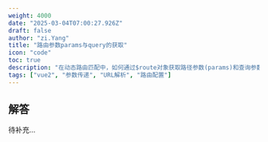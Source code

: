 ```yaml
---
weight: 4000
date: "2025-03-04T07:00:27.926Z"
draft: false
author: "zi.Yang"
title: "路由参数params与query的获取"
icon: "code"
toc: true
description: "在动态路由匹配中，如何通过$route对象获取路径参数(params)和查询参数(query)？请结合路由配置中的path定义，说明两种参数类型的适用场景及编码差异。"
tags: ["vue2", "参数传递", "URL解析", "路由配置"]
---
```


## 解答

待补充...

